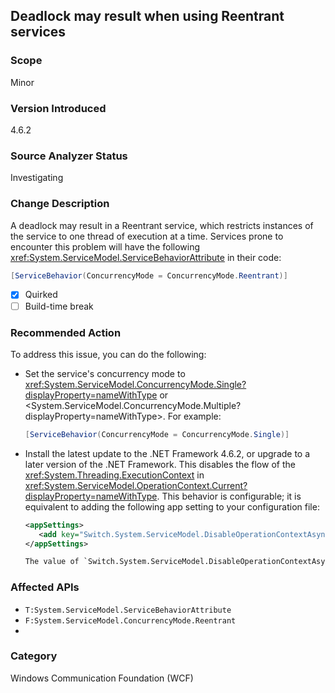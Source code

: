## Deadlock may result when using Reentrant services

### Scope
Minor

### Version Introduced
4.6.2

### Source Analyzer Status
Investigating

### Change Description

A deadlock may result in a Reentrant service, which restricts instances of the service to one thread of execution at a time. Services prone to encounter this problem will have the following <xref:System.ServiceModel.ServiceBehaviorAttribute> in their code:

```csharp
[ServiceBehavior(ConcurrencyMode = ConcurrencyMode.Reentrant)]
```

- [X] Quirked 
- [ ] Build-time break 

### Recommended Action

To address this issue, you can do the following:

- Set the service's concurrency mode to <xref:System.ServiceModel.ConcurrencyMode.Single?displayProperty=nameWithType> or <System.ServiceModel.ConcurrencyMode.Multiple?displayProperty=nameWithType>. For example:
 
   ```csharp
   [ServiceBehavior(ConcurrencyMode = ConcurrencyMode.Single)]
   ```   
 
- Install the latest update to the .NET Framework 4.6.2, or upgrade to a later version of the .NET Framework. This disables the flow of the <xref:System.Threading.ExecutionContext> in <xref:System.ServiceModel.OperationContext.Current?displayProperty=nameWithType>. This behavior is configurable; it is equivalent to adding the following app setting to your configuration file:
 
   ```xml
   <appSettings>
      <add key="Switch.System.ServiceModel.DisableOperationContextAsyncFlow" value="true" />
   </appSettings>

   The value of `Switch.System.ServiceModel.DisableOperationContextAsyncFlow` should never be set to `false` for Rentrant services. 

### Affected APIs
- `T:System.ServiceModel.ServiceBehaviorAttribute`
- `F:System.ServiceModel.ConcurrencyMode.Reentrant`
- 
### Category
Windows Communication Foundation (WCF)

<!--
    ### Original Bug
    #249750, 253477, 273574
-->

<!-- breaking change id: 186 -->
